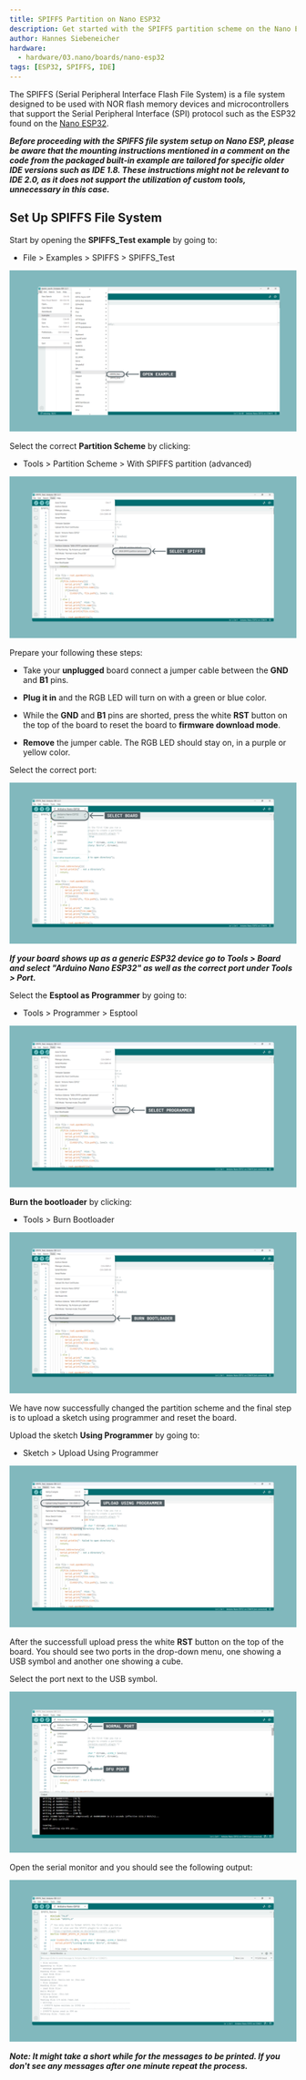 ```yaml
---
title: SPIFFS Partition on Nano ESP32
description: Get started with the SPIFFS partition scheme on the Nano ESP32.
author: Hannes Siebeneicher
hardware:
  - hardware/03.nano/boards/nano-esp32
tags: [ESP32, SPIFFS, IDE]
---
```


The SPIFFS (Serial Peripheral Interface Flash File System) is a file system designed to be used with NOR flash memory devices and microcontrollers that support the Serial Peripheral Interface (SPI) protocol such as the ESP32 found on the [Nano ESP32](https://store.arduino.cc/products/nano-esp32?queryID=undefined).

***Before proceeding with the SPIFFS file system setup on Nano ESP, please be aware that the mounting instructions mentioned in a comment on the code from the packaged built-in example are tailored for specific older IDE versions such as IDE 1.8. These instructions might not be relevant to IDE 2.0, as it does not support the utilization of custom tools, unnecessary in this case.***

## Set Up SPIFFS File System

Start by opening the **SPIFFS_Test example** by going to:

- File > Examples > SPIFFS > SPIFFS_Test

![Open Example](./assets/openExample.png)

Select the correct **Partition Scheme** by clicking: 

- Tools > Partition Scheme > With SPIFFS partition (advanced)

![Select SPIFFS](./assets/selectSPIFFS.png)

Prepare your following these steps:

- Take your **unplugged** board connect a jumper cable between the **GND** and **B1** pins. 

- **Plug it in** and the RGB LED will turn on with a green or blue color.

- While the **GND** and **B1** pins are shorted, press the white **RST** button on the top of the board to reset the board to **firmware download mode**.

- **Remove** the jumper cable. The RGB LED should stay on, in a purple or yellow color.

Select the correct port:

![Select Port](./assets/selectBoard.png)

***If your board shows up as a generic ESP32 device go to Tools > Board and select "Arduino Nano ESP32" as well as the correct port under Tools > Port.***

Select the **Esptool as Programmer** by going to:

- Tools > Programmer > Esptool

![Select Programmer](./assets/selectProgrammer.png)

**Burn the bootloader** by clicking:

- Tools > Burn Bootloader

![Burn Bootloader](./assets/burnBootloader.png)

We have now successfully changed the partition scheme and the final step is to upload a sketch using programmer and reset the board.

Upload the sketch **Using Programmer** by going to:

- Sketch > Upload Using Programmer

![Upload Using Programmer](./assets/uploadProgrammer.png)

After the successfull upload press the white **RST** button on the top of the board. You should see two ports in the drop-down menu, one showing a USB symbol and another one showing a cube.

Select the port next to the USB symbol. 

![Select the Correct Port](./assets/twoPorts.png)

Open the serial monitor and you should see the following output:

![Serial Output](./assets/serialOutput.png)

***Note: It might take a short while for the messages to be printed. If you don't see any messages after one minute repeat the process.***